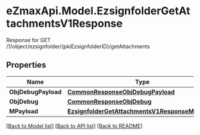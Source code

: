 # eZmaxApi.Model.EzsignfolderGetAttachmentsV1Response
Response for GET /1/object/ezsignfolder/{pkiEzsignfolderID}/getAttachments

## Properties

Name | Type | Description | Notes
------------ | ------------- | ------------- | -------------
**ObjDebugPayload** | [**CommonResponseObjDebugPayload**](CommonResponseObjDebugPayload.md) |  | 
**ObjDebug** | [**CommonResponseObjDebug**](CommonResponseObjDebug.md) |  | [optional] 
**MPayload** | [**EzsignfolderGetAttachmentsV1ResponseMPayload**](EzsignfolderGetAttachmentsV1ResponseMPayload.md) |  | 

[[Back to Model list]](../README.md#documentation-for-models) [[Back to API list]](../README.md#documentation-for-api-endpoints) [[Back to README]](../README.md)

